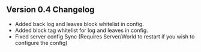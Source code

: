 ## Version 0.4 Changelog
- Added back log and leaves block whitelist in config.
- Added block tag whitelist for log and leaves in config.
- Fixed server config Sync (Requires Server/World to restart if you wish to configure the config)